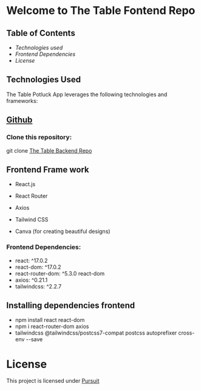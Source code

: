 # Welcome to The Table Fontend Repo 

## Table of Contents
- _Technologies used_
- _Frontend Dependencies_
- _License_

##  Technologies Used
The Table Potluck App leverages the following technologies and frameworks:

## [Github](https://github.com/)
### Clone this repository:
git clone [The Table Backend Repo](https://github.com/joshuanelsondev/table-frontend-project.git)

## Frontend Frame work
- React.js
- React Router
- Axios


- Tailwind CSS
- Canva (for creating beautiful designs)

### Frontend Dependencies:
- react: ^17.0.2
- react-dom: ^17.0.2
- react-router-dom: ^5.3.0
react-dom
- axios: ^0.21.1
- tailwindcss: ^2.2.7

## Installing dependencies frontend
 - npm install react react-dom 
 - npm i react-router-dom axios  
 - tailwindcss @tailwindcss/postcss7-compat postcss autoprefixer cross-env --save


# License
This project is licensed under [Pursuit](https://www.pursuit.org/)
